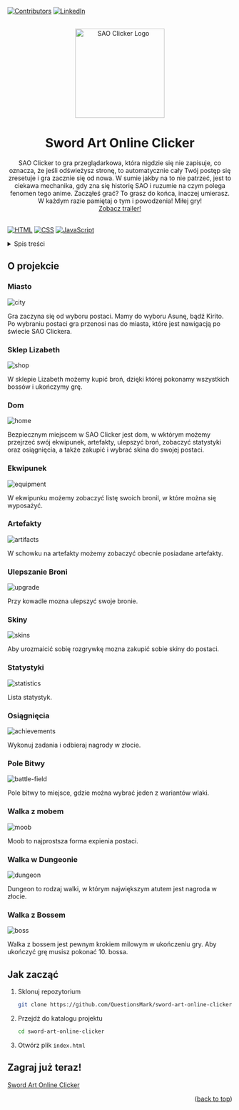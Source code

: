 <div id="top"></div>

[![Contributors][contributors-shield]][contributors-url]
[![LinkedIn][linkedin-shield]][linkedin-url]

<br />
<div align="center">
  <a href="https://sao-clicker.animark.pl">
    <img src="./readme/logo.png" alt="SAO Clicker Logo" width="200" height="200">
  </a>

<h1 align="center">Sword Art Online Clicker</h1>
  <p align="center">
    SAO Clicker to gra przeglądarkowa, która nigdzie się nie zapisuje, co oznacza, że jeśli odświeżysz stronę, to automatycznie cały Twój postęp się zresetuje i gra zacznie się od nowa. W sumie jakby na to nie patrzeć, jest to ciekawa mechanika, gdy zna się historię SAO i ruzumie na czym polega fenomen tego anime. Zacząłeś grać? To grasz do końca, inaczej umierasz. W każdym razie pamiętaj o tym i powodzenia! Miłej gry!
    <br />
    <a href="https://sao-clicker.animark.pl">Zobacz trailer!</a>
    <br />
    <br />
  </p>
</div>

[![HTML][html]][html-url]
[![CSS][css]][css-url]
[![JavaScript][javascript]][javascript-url]

<details>
  <summary>Spis treści</summary>
  <ol>
    <li>
      <a href="#o-projekcie">O projekcie</a>
    </li>
    <li>
      <a href="#jak-zacząć">Jak zacząć</a>
    </li>
    <li>
      <a href="#zagraj-już-teraz">Zagraj już teraz!</a>
    </li>
  </ol>
</details>

## O projekcie

### Miasto

![city]

Gra zaczyna się od wyboru postaci. Mamy do wyboru Asunę, bądź Kirito. Po wybraniu postaci gra przenosi nas do miasta, które jest nawigacją po świecie SAO Clickera.

### Sklep Lizabeth

![shop]

W sklepie Lizabeth możemy kupić broń, dzięki której pokonamy wszystkich bossów i ukończymy grę.

### Dom

![home]

Bezpiecznym miejscem w SAO Clicker jest dom, w wktórym możemy przejrzeć swój ekwipunek, artefakty, ulepszyć broń, zobaczyć statystyki oraz osiągnięcia, a także zakupić i wybrać skina do swojej postaci.

### Ekwipunek

![equipment]

W ekwipunku możemy zobaczyć listę swoich bronil, w które można się wyposażyć.

### Artefakty

![artifacts]

W schowku na artefakty możemy zobaczyć obecnie posiadane artefakty.

### Ulepszanie Broni

![upgrade]

Przy kowadle mozna ulepszyć swoje bronie.

### Skiny

![skins]

Aby urozmaicić sobię rozgrywkę mozna zakupić sobie skiny do postaci.

### Statystyki

![statistics]

Lista statystyk.

### Osiągnięcia

![achievements]

Wykonuj zadania i odbieraj nagrody w złocie.

### Pole Bitwy

![battle-field]

Pole bitwy to miejsce, gdzie można wybrać jeden z wariantów wlaki.

### Walka z mobem

![moob]

Moob to najprostsza forma expienia postaci.

### Walka w Dungeonie

![dungeon]

Dungeon to rodzaj walki, w którym największym atutem jest nagroda w złocie.

### Walka z Bossem

![boss]

Walka z bossem jest pewnym krokiem milowym w ukończeniu gry. Aby ukończyć grę musisz pokonać 10. bossa.

## Jak zacząć

1. Sklonuj repozytorium
   ```sh
   git clone https://github.com/QuestionsMark/sword-art-online-clicker.git
   ```
2. Przejdź do katalogu projektu
   ```sh
   cd sword-art-online-clicker
   ```
3. Otwórz plik `index.html`

## Zagraj już teraz!

[Sword Art Online Clicker][clicker-url]

<p align="right">(<a href="#top">back to top</a>)</p>

[clicker-url]: https://sao-clicker.animark.pl/
[contributors-shield]: https://img.shields.io/github/contributors/QuestionsMark/sword-art-online-clicker.svg?style=for-the-badge
[contributors-url]: https://github.com/QuestionsMark/sword-art-online-clicker/graphs/contributors
[linkedin-shield]: https://img.shields.io/badge/-LinkedIn-black.svg?style=for-the-badge&logo=linkedin&colorB=555
[linkedin-url]: https://www.linkedin.com/in/s%C5%82awomir-dziurman-75464b205/
[html]: https://img.shields.io/badge/HTML5-E34F26?style=for-the-badge&logo=html5&logoColor=white
[html-url]: https://html.com/
[css]: https://img.shields.io/badge/CSS3-1572B6?style=for-the-badge&logo=css3&logoColor=white
[css-url]: https://www.w3.org/Style/CSS/Overview.en.html
[javascript]: https://img.shields.io/badge/JavaScript-323330?style=for-the-badge&logo=javascript&logoColor=F7DF1E
[javascript-url]: https://www.javascript.com/
[city]: readme/city.PNG
[home]: readme/home.PNG
[shop]: readme/shop.PNG
[battle-field]: readme/battle-field.PNG
[moob]: readme/moob.PNG
[dungeon]: readme/dungeon.PNG
[boss]: readme/boss.PNG
[equipment]: readme/equipment.PNG
[artifacts]: readme/artifacts.PNG
[upgrade]: readme/upgrade.PNG
[skins]: readme/skins.PNG
[statistics]: readme/statistics.PNG
[achievements]: readme/achievements.PNG
[trailer-url]: https://www.youtube.com/watch?v=dchkT0uUfhs
